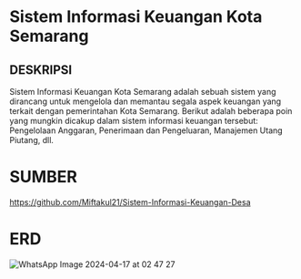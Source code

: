 # Sistem Informasi Keuangan Kota Semarang #
## DESKRIPSI 
Sistem Informasi Keuangan Kota Semarang adalah sebuah sistem yang dirancang untuk mengelola dan memantau segala aspek keuangan yang terkait dengan pemerintahan Kota Semarang. Berikut adalah beberapa poin yang mungkin dicakup dalam sistem informasi keuangan tersebut: Pengelolaan Anggaran, Penerimaan dan Pengeluaran, Manajemen Utang Piutang, dll.
# SUMBER #
https://github.com/Miftakul21/Sistem-Informasi-Keuangan-Desa
# ERD #
![WhatsApp Image 2024-04-17 at 02 47 27](https://github.com/Khairunnisazhafira/SistemInformasi-Keuangan-Kota-Semarang/assets/152596345/f924f638-f89a-4b5d-96c0-b3974249b63f)
